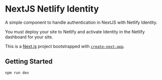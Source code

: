 # NextJS Netlify Identity

A simple component to handle authentication in NextJS with Netlify Identity.

You must deploy your site to Netlify and activate Identity in the Netlify dashboard for your site.

This is a [Next.js](https://nextjs.org/) project bootstrapped with [`create-next-app`](https://github.com/vercel/next.js/tree/canary/packages/create-next-app).

## Getting Started

```bash
npm run dev
```
